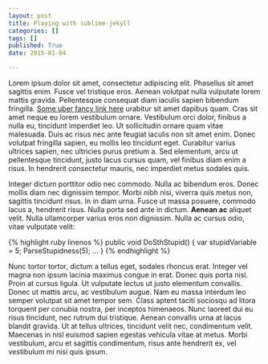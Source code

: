 ```yaml
---
layout: post
title: Playing with sublime-jekyll
categories: []
tags: []
published: True
date: 2015-01-04

---
```

Lorem ipsum dolor sit amet, consectetur adipiscing elit. Phasellus sit amet sagittis enim. Fusce vel tristique eros. Aenean volutpat nulla vulputate lorem mattis gravida. Pellentesque consequat diam iaculis sapien bibendum fringilla. [Some uber fancy link here](http://theoneyoudontlike.github.io) urabitur sit amet dapibus quam. Cras sit amet neque eu lorem vestibulum ornare. Vestibulum orci dolor, finibus a nulla eu, tincidunt imperdiet leo. Ut sollicitudin ornare quam vitae malesuada. Duis ac risus nec ante feugiat iaculis non sit amet enim. Donec volutpat fringilla sapien, eu mollis leo tincidunt eget. Curabitur varius ultrices sapien, nec ultricies purus pretium a. Sed elementum, arcu ut pellentesque tincidunt, justo lacus cursus quam, vel finibus diam enim a risus. In hendrerit consectetur mauris, nec imperdiet metus sodales quis.

Integer dictum porttitor odio nec commodo. Nulla ac bibendum eros. Donec mollis diam nec dignissim tempor. Morbi nibh nisi, viverra quis metus non, sagittis tincidunt risus. In in diam urna. Fusce ut massa posuere, commodo lacus a, hendrerit risus. Nulla porta sed ante in dictum. **Aenean ac** aliquet velit. Nulla ullamcorper varius eros non dignissim. Nulla ac cursus odio, vitae vulputate velit:

{% highlight ruby linenos %}
public void DoSthStupid()
{
    var stupidVariable = 5;
    ParseStupidness(5);
    ...
}
{% endhighlight %}

Nunc tortor tortor, dictum a tellus eget, sodales rhoncus erat. Integer vel magna non ipsum lacinia maximus congue in erat. Donec quis porta nisl. Proin at cursus ligula. Ut vulputate lectus ut justo elementum convallis. Donec ut mattis arcu, ac vestibulum augue. Nam eu massa interdum leo semper volutpat sit amet tempor sem. Class aptent taciti sociosqu ad litora torquent per conubia nostra, per inceptos himenaeos. Nunc laoreet dui eu risus tincidunt, nec rutrum dui tristique. Aenean convallis urna at lacus blandit gravida. Ut at tellus ultrices, tincidunt velit nec, condimentum velit. Maecenas in nisl euismod sapien egestas vehicula vitae at metus. Morbi vestibulum, arcu et sagittis condimentum, risus ante hendrerit ex, vel vestibulum mi nisi quis ipsum.